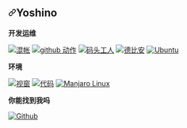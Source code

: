 <article class="markdown-body entry-content container-lg f5" itemprop="text"><h1 dir="auto"><a id="user-content-ttimochan-" class="anchor" aria-hidden="true" href="#ttimochan-"><svg class="octicon octicon-link" viewBox="0 0 16 16" version="1.1" width="16" height="16" aria-hidden="true"><path fill-rule="evenodd" d="M7.775 3.275a.75.75 0 001.06 1.06l1.25-1.25a2 2 0 112.83 2.83l-2.5 2.5a2 2 0 01-2.83 0 .75.75 0 00-1.06 1.06 3.5 3.5 0 004.95 0l2.5-2.5a3.5 3.5 0 00-4.95-4.95l-1.25 1.25zm-4.69 9.64a2 2 0 010-2.83l2.5-2.5a2 2 0 012.83 0 .75.75 0 001.06-1.06 3.5 3.5 0 00-4.95 0l-2.5 2.5a3.5 3.5 0 004.95 4.95l1.25-1.25a.75.75 0 00-1.06-1.06l-1.25 1.25a2 2 0 01-2.83 0z"></path></svg></a><font style="vertical-align: inherit;"><font style="vertical-align: inherit;">Yoshino</font></font><a target="_blank" rel="noopener noreferrer nofollow" href="https://camo.githubusercontent.com/c8415b2c729a5d74b3fa981c8bcc4416f3cb2cf2c775b7e39b28598e31ed7be7/68747470733a2f2f76697369746f722d62616467652e6c616f62692e6963752f62616467653f706167655f69643d74696d6f6368616e2d636e2e726561646d65"><img src="https://camo.githubusercontent.com/c8415b2c729a5d74b3fa981c8bcc4416f3cb2cf2c775b7e39b28598e31ed7be7/68747470733a2f2f76697369746f722d62616467652e6c616f62692e6963752f62616467653f706167655f69643d74696d6f6368616e2d636e2e726561646d65" alt="" data-canonical-src="https://visitor-badge.laobi.icu/badge?page_id=timochan-cn.readme" style="max-width: 100%;"></a></h1>
<p dir="auto"><strong><font style="vertical-align: inherit;"><font style="vertical-align: inherit;">开发运维</font></font></strong></p>
<p dir="auto">
  <a target="_blank" rel="noopener noreferrer nofollow" href="https://camo.githubusercontent.com/561f3d4fd727fcca82984c91a65eca069ff34a435072158f6947c4ca52370eae/68747470733a2f2f696d672e736869656c64732e696f2f62616467652f2d4769742d4630353033323f7374796c653d666c61742d737175617265266c6f676f3d676974266c6f676f436f6c6f723d7768697465"><img alt="混帐" src="https://camo.githubusercontent.com/561f3d4fd727fcca82984c91a65eca069ff34a435072158f6947c4ca52370eae/68747470733a2f2f696d672e736869656c64732e696f2f62616467652f2d4769742d4630353033323f7374796c653d666c61742d737175617265266c6f676f3d676974266c6f676f436f6c6f723d7768697465" data-canonical-src="https://img.shields.io/badge/-Git-F05032?style=flat-square&amp;logo=git&amp;logoColor=white" style="max-width: 100%;"></a>
  <a target="_blank" rel="noopener noreferrer nofollow" href="https://camo.githubusercontent.com/a8fde3e1713490a7a4f4e1f51e8d20ce21c367e6ce71a0bc41cba444b3092ed7/68747470733a2f2f696d672e736869656c64732e696f2f62616467652f2d44726f6e652d3230383846463f7374796c653d666c61742d737175617265266c6f676f3d44726f6e65266c6f676f436f6c6f723d7768697465"><img alt="github 动作" src="https://camo.githubusercontent.com/a8fde3e1713490a7a4f4e1f51e8d20ce21c367e6ce71a0bc41cba444b3092ed7/68747470733a2f2f696d672e736869656c64732e696f2f62616467652f2d44726f6e652d3230383846463f7374796c653d666c61742d737175617265266c6f676f3d44726f6e65266c6f676f436f6c6f723d7768697465" data-canonical-src="https://img.shields.io/badge/-Drone-2088FF?style=flat-square&amp;logo=Drone&amp;logoColor=white" style="max-width: 100%;"></a>
  <a target="_blank" rel="noopener noreferrer nofollow" href="https://camo.githubusercontent.com/4d015bf250194995d899a5d2b90babf1afc4458c1589b93e58fdfa4119749a49/68747470733a2f2f696d672e736869656c64732e696f2f62616467652f2d446f636b65722d3436613266313f7374796c653d666c61742d737175617265266c6f676f3d646f636b6572266c6f676f436f6c6f723d7768697465"><img alt="码头工人" src="https://camo.githubusercontent.com/4d015bf250194995d899a5d2b90babf1afc4458c1589b93e58fdfa4119749a49/68747470733a2f2f696d672e736869656c64732e696f2f62616467652f2d446f636b65722d3436613266313f7374796c653d666c61742d737175617265266c6f676f3d646f636b6572266c6f676f436f6c6f723d7768697465" data-canonical-src="https://img.shields.io/badge/-Docker-46a2f1?style=flat-square&amp;logo=docker&amp;logoColor=white" style="max-width: 100%;"></a>
  <a target="_blank" rel="noopener noreferrer nofollow" href="https://camo.githubusercontent.com/916eedae29091c2f210027e94c7ea4e8bef4ea1543bf4d53b6cf986b51f0dd30/68747470733a2f2f696d672e736869656c64732e696f2f62616467652f2d44656269616e2d4646303033333f7374796c653d666c61742d737175617265266c6f676f3d44656269616e266c6f676f436f6c6f723d7768697465"><img alt="德比安" src="https://camo.githubusercontent.com/916eedae29091c2f210027e94c7ea4e8bef4ea1543bf4d53b6cf986b51f0dd30/68747470733a2f2f696d672e736869656c64732e696f2f62616467652f2d44656269616e2d4646303033333f7374796c653d666c61742d737175617265266c6f676f3d44656269616e266c6f676f436f6c6f723d7768697465" data-canonical-src="https://img.shields.io/badge/-Debian-FF0033?style=flat-square&amp;logo=Debian&amp;logoColor=white" style="max-width: 100%;"></a>
  <a target="_blank" rel="noopener noreferrer nofollow" href="https://camo.githubusercontent.com/6e5829abd403a19a903597c4b07f50d81c13703f8ebe0ce11967b61852efeef8/68747470733a2f2f696d672e736869656c64732e696f2f62616467652f2d5562756e74752d4442363532413f7374796c653d666c61742d737175617265266c6f676f3d7562756e7475266c6f676f436f6c6f723d7768697465"><img alt="Ubuntu" src="https://camo.githubusercontent.com/6e5829abd403a19a903597c4b07f50d81c13703f8ebe0ce11967b61852efeef8/68747470733a2f2f696d672e736869656c64732e696f2f62616467652f2d5562756e74752d4442363532413f7374796c653d666c61742d737175617265266c6f676f3d7562756e7475266c6f676f436f6c6f723d7768697465" data-canonical-src="https://img.shields.io/badge/-Ubuntu-DB652A?style=flat-square&amp;logo=ubuntu&amp;logoColor=white" style="max-width: 100%;"></a>
</p>
<p dir="auto"><strong><font style="vertical-align: inherit;"><font style="vertical-align: inherit;">环境</font></font></strong></p>
<p dir="auto">
  <a target="_blank" rel="noopener noreferrer nofollow" href="https://camo.githubusercontent.com/3c713979ece362994f29c39d28bdf1ba0e319e31e003976fff56d838f5ce48aa/68747470733a2f2f696d672e736869656c64732e696f2f62616467652f2d57696e646f77732d3333333f7374796c653d666c61742d737175617265266c6f676f3d77696e646f7773266c6f676f436f6c6f723d7768697465"><img alt="视窗" src="https://camo.githubusercontent.com/3c713979ece362994f29c39d28bdf1ba0e319e31e003976fff56d838f5ce48aa/68747470733a2f2f696d672e736869656c64732e696f2f62616467652f2d57696e646f77732d3333333f7374796c653d666c61742d737175617265266c6f676f3d77696e646f7773266c6f676f436f6c6f723d7768697465" data-canonical-src="https://img.shields.io/badge/-Windows-333?style=flat-square&amp;logo=windows&amp;logoColor=white" style="max-width: 100%;"></a>
  <a target="_blank" rel="noopener noreferrer nofollow" href="https://camo.githubusercontent.com/100cdc29afd1ca60ea4bd9ff84f5de2699120182056d3a84ca07697a81ca3153/68747470733a2f2f696d672e736869656c64732e696f2f62616467652f56697375616c25323053747564696f253230436f64652d626c75653f7374796c653d666c61742d737175617265266c6f676f3d76697375616c2d73747564696f2d636f6465266c6f676f436f6c6f723d666666666666"><img alt="代码" src="https://camo.githubusercontent.com/100cdc29afd1ca60ea4bd9ff84f5de2699120182056d3a84ca07697a81ca3153/68747470733a2f2f696d672e736869656c64732e696f2f62616467652f56697375616c25323053747564696f253230436f64652d626c75653f7374796c653d666c61742d737175617265266c6f676f3d76697375616c2d73747564696f2d636f6465266c6f676f436f6c6f723d666666666666" data-canonical-src="https://img.shields.io/badge/Visual%20Studio%20Code-blue?style=flat-square&amp;logo=visual-studio-code&amp;logoColor=ffffff" style="max-width: 100%;"></a>
  <a target="_blank" rel="noopener noreferrer nofollow" href="https://camo.githubusercontent.com/bfc32af062bf4baec29ee13df812278048f52148e522d79045919369cc939c69/68747470733a2f2f696d672e736869656c64732e696f2f62616467652f2d4d616e6a61726f2532304c696e75782d3142343930423f7374796c653d666c61742d737175617265266c6f676f3d4d616e6a61726f2532304c696e7578266c6f676f436f6c6f723d314234393042"><img alt="Manjaro Linux" src="https://camo.githubusercontent.com/bfc32af062bf4baec29ee13df812278048f52148e522d79045919369cc939c69/68747470733a2f2f696d672e736869656c64732e696f2f62616467652f2d4d616e6a61726f2532304c696e75782d3142343930423f7374796c653d666c61742d737175617265266c6f676f3d4d616e6a61726f2532304c696e7578266c6f676f436f6c6f723d314234393042" data-canonical-src="https://img.shields.io/badge/-Manjaro%20Linux-1B490B?style=flat-square&amp;logo=Manjaro%20Linux&amp;logoColor=1B490B" style="max-width: 100%;"></a>
<p dir="auto"><strong><font style="vertical-align: inherit;"><font style="vertical-align: inherit;">你能找到我吗</font></font></strong></p>

  <a href="https://github.com/grandova"><img alt="Github" src="https://camo.githubusercontent.com/297212f5cfd71f14f1a774a22bfd24b24bfa996aa72f4d941f790c8606ca8f0d/68747470733a2f2f696d672e736869656c64732e696f2f62616467652f4769744875622d2532333132313030452e7376673f267374796c653d666f722d7468652d6261646765266c6f676f3d476974687562266c6f676f436f6c6f723d7768697465" data-canonical-src="https://img.shields.io/badge/GitHub-%2312100E.svg?&amp;style=for-the-badge&amp;logo=Github&amp;logoColor=white" style="max-width: 100%;"></a>
 
